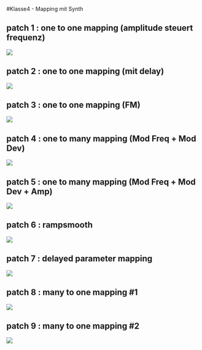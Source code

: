 #Klasse4 - Mapping mit Synth


## patch 1 : one to one mapping (amplitude steuert frequenz)
![](res/k4/patch1.png)

## patch 2 : one to one mapping (mit delay)
![](res/k4/patch2.png)
 
## patch 3 : one to one mapping (FM)
![](res/k4/patch3.png)

## patch 4 : one to many mapping (Mod Freq + Mod Dev)
![](res/k4/patch4.png)

## patch 5 : one to many mapping (Mod Freq + Mod Dev + Amp)
![](res/k4/patch5.png)

## patch 6 : rampsmooth 
![](res/k4/patch6.png)

## patch 7 : delayed parameter mapping
![](res/k4/patch7.png)

## patch 8 : many to one mapping #1
![](res/k4/patch8.png)

## patch 9 : many to one mapping #2


![](res/k4/patch9.png)